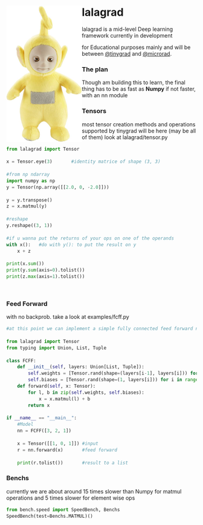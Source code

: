 <img style="float: left" src=./lalagrad/utils/img/lala.jpeg alt=drawing width=200/>
<b><h1>lalagrad</h1></b> lalagrad is a mid-level Deep learning framework currently in development<br> 

for Educational purposes mainly and will be between [@tinygrad](https://github.com/tinygrad/tinygrad) and [@microrad](https://github.com/karpathy/micrograd).

<h3><b>The plan</b></h3>
Though am building this to learn, the final thing has to be as fast as <b>Numpy</b> if not faster, with an nn module<br>

<h3><b>Tensors</b></h3>

most tensor creation methods and operations supported by tinygrad will be here (may be all of them) look at lalagrad/tensor.py

```python
from lalagrad import Tensor

x = Tensor.eye(3)       #identity matrice of shape (3, 3)

#from np ndarray
import numpy as np
y = Tensor(np.array([[2.0, 0, -2.0]]))

y = y.transpose()
z = x.matmul(y)

#reshape
y.reshape((3, 1))

#if u wanna put the returns of your ops on one of the operands
with x():   #do with y(): to put the result on y
    x + z
    
print(x.sum())
print(y.sum(axis=0).tolist())
print(z.max(axis=1).tolist())                  
```

<br>
<h3><b>Feed Forward </b></h3>

with no backprob. take a look at examples/fcff.py


```python
#at this point we can implement a simple fully connected feed forward nn without backprop

from lalagrad import Tensor
from typing import Union, List, Tuple

class FCFF:
    def __init__(self, layers: Union[List, Tuple]):
        self.weights = [Tensor.rand(shape=(layers[i-1], layers[i])) for i in range(1, len(layers))]
        self.biases = [Tensor.rand(shape=(1, layers[i])) for i in range(1, len(layers))]
    def forward(self, x: Tensor):
        for l, b in zip(self.weights, self.biases):
            x = x.matmul(l) + b
        return x
    
if __name__ == "__main__":
    #Model
    nn = FCFF([3, 2, 1])

    x = Tensor([[1, 0, 1]]) #input
    r = nn.forward(x)       #feed forward
    
    print(r.tolist())       #result to a list
```

<h3><b>Benchs</b></h3>

currently we are about around 15 times slower than Numpy for matmul operations and 5 times slower for element wise ops

```python
from bench.speed import SpeedBench, Benchs
SpeedBench(test=Benchs.MATMUL)()
```
